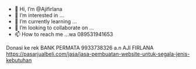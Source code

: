 - 👋 Hi, I’m @Ajifirlana
- 👀 I’m interested in ...
- 🌱 I’m currently learning ...
- 💞️ I’m looking to collaborate on ...
- 📫 How to reach me ...wa 089531941653
  
 Donasi ke rek BANK PERMATA 9933738326 a.n AJI FIRLANA
 https://pasarjualbeli.com/jasa/jasa-pembuatan-website-untuk-segala-jenis-kebutuhan
<!---
Ajifirlana/Ajifirlana is a ✨ special ✨ repository because its `README.md` (this file) appears on your GitHub profile.
You can click the Preview link to take a look at your changes.
--->
